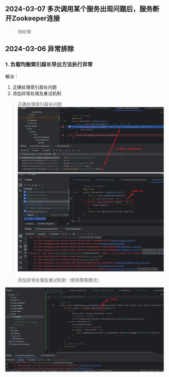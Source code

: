 ## 2024-03-07 多次调用某个服务出现问题后，服务断开Zookeeper连接

> 待处理

## 2024-03-06 异常排除

### 1. 负载均衡索引超长导出方法执行异常

解决：
1. 正确处理索引超长问题
2. 添加异常处理及重试机制

> 正确处理索引超长问题
![img.png](images/202403060001.png)
![img.png](images/202403060002.png)

> 添加异常处理及重试机制（使用策略模式）

![img.png](images/202403060003.png)

